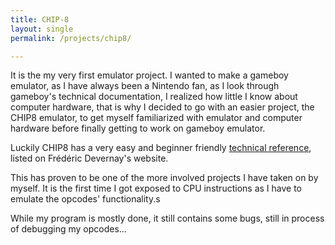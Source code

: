 ```yaml
---
title: CHIP-8
layout: single
permalink: /projects/chip8/

---
```


It is the my very first emulator project. I wanted to make a gameboy emulator, as I have always been a Nintendo fan, as I look through gameboy's technical documentation, I realized how little I know about computer hardware, that is why I decided to go with an easier project, the CHIP8 emulator, to get myself familiarized with emulator and computer hardware before finally getting to work on gameboy emulator. 

Luckily CHIP8 has a very easy and beginner friendly <a href="http://devernay.free.fr/hacks/chip8/C8TECH10.HTM"> technical reference</a>, listed on Frédéric Devernay's website.

This has proven to be one of the more involved projects I have taken on by myself. It is the first time I got exposed to CPU instructions as I have to emulate the opcodes' functionality.s

While my program is mostly done, it still contains some bugs, still in process of debugging my opcodes...